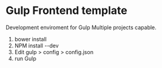 # Gulp Frontend template
Development enviroment for Gulp
Multiple projects capable.

1. bower install
2. NPM install --dev
3. Edit gulp > config > config.json
4. run Gulp
